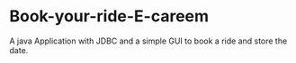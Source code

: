 # Book-your-ride-E-careem

A java Application with JDBC and a simple GUI to book a ride and store the date.
